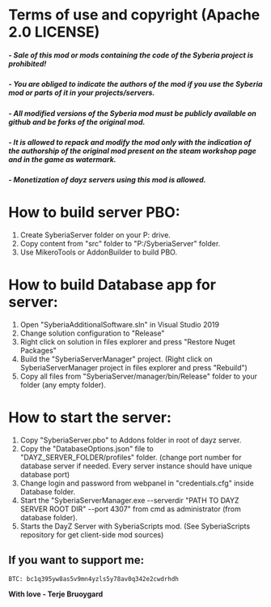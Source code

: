 # Terms of use and copyright (Apache 2.0 LICENSE)
##### - Sale of this mod or mods containing the code of the Syberia project is prohibited!
##### - You are obliged to indicate the authors of the mod if you use the Syberia mod or parts of it in your projects/servers.
##### - All modified versions of the Syberia mod must be publicly available on github and be forks of the original mod.
##### - It is allowed to repack and modify the mod only with the indication of the authorship of the original mod present on the steam workshop page and in the game as watermark.
##### - Monetization of dayz servers using this mod is allowed.

# How to build server PBO:
1. Create SyberiaServer folder on your P: drive.
2. Copy content from "src" folder to "P:/SyberiaServer" folder.
3. Use MikeroTools or AddonBuilder to build PBO.

# How to build Database app for server:
1. Open "SyberiaAdditionalSoftware.sln" in Visual Studio 2019
2. Change solution configuration to "Release"
3. Right click on solution in files explorer and press "Restore Nuget Packages"
4. Build the "SyberiaServerManager" project. (Right click on SyberiaServerManager project in files explorer and press "Rebuild")
5. Copy all files from "SyberiaServer/manager/bin/Release" folder to your folder (any empty folder).

# How to start the server:
1. Copy "SyberiaServer.pbo" to Addons folder in root of dayz server.
2. Copy the "DatabaseOptions.json" file to "DAYZ_SERVER_FOLDER/profiles" folder. (change port number for database server if needed. Every server instance should have unique database port)
3. Change login and password from webpanel in "credentials.cfg" inside Database folder.
4. Start the "SyberiaServerManager.exe --serverdir "PATH TO DAYZ SERVER ROOT DIR" --port 4307" from cmd as administrator (from database folder).
5. Starts the DayZ Server with SyberiaScripts mod. (See SyberiaScripts repository for get client-side mod sources)


## If you want to support me:
```
BTC: bc1q395yw8as5v9mn4yzls5y78av0q342e2cwdrhdh 
```

**With love - Terje Bruoygard**
